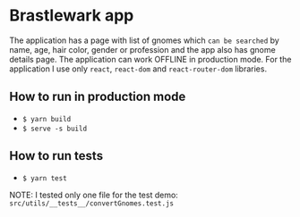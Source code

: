 # Brastlewark app
The application has a page with list of gnomes which `can be searched` by name, age, hair color, gender or profession and the app also has gnome details page. The application can work OFFLINE in production mode. 
For the application I use only `react`, `react-dom` and `react-router-dom` libraries.
## How to run in production mode
* `$ yarn build`
* `$ serve -s build`

## How to run tests
* `$ yarn test`

NOTE: I tested only one file for the test demo: `src/utils/__tests__/convertGnomes.test.js` 
